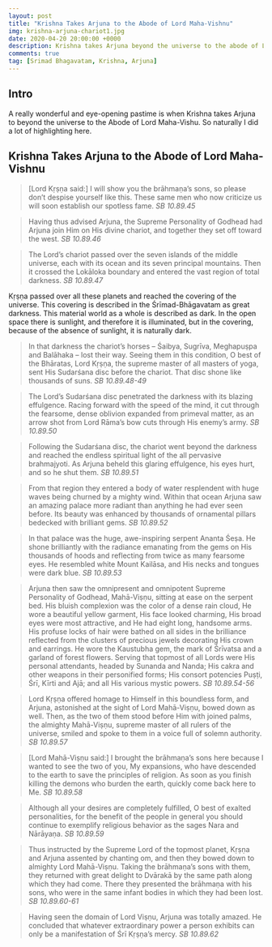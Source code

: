 ```yaml
---
layout: post
title: "Krishna Takes Arjuna to the Abode of Lord Maha-Vishnu"
img: krishna-arjuna-chariot1.jpg
date: 2020-04-20 20:00:00 +0000
description: Krishna takes Arjuna beyond the universe to the abode of Lord Maha-Vishnu
comments: true
tag: [Srimad Bhagavatam, Krishna, Arjuna]
---
```

## Intro
A really wonderful and eye-opening pastime is when Krishna takes Arjuna to beyond the universe to the Abode of Lord Maha-Vishu. So naturally I did a lot of highlighting here.

## Krishna Takes Arjuna to the Abode of Lord Maha-Vishnu
> [Lord Kṛṣṇa said:] I will show you the brāhmaṇa’s sons, so please don’t despise yourself like this. These same men who now criticize us will soon establish our spotless fame.
<cite>SB 10.89.45</cite>

> Having thus advised Arjuna, the Supreme Personality of Godhead had Arjuna join Him on His divine chariot, and together they set off toward the west.
<cite>SB 10.89.46</cite>

> The Lord’s chariot passed over the seven islands of the middle universe, each with its ocean and its seven principal mountains. Then it crossed the Lokāloka boundary and entered the vast region of total darkness.
<cite>SB 10.89.47</cite>

Kṛṣṇa passed over all these planets and reached the covering of the universe. This covering is described in the Śrīmad-Bhāgavatam as great darkness. This material world as a whole is described as dark. In the open space there is sunlight, and therefore it is illuminated, but in the covering, because of the absence of sunlight, it is naturally dark.

> In that darkness the chariot’s horses – Śaibya, Sugrīva, Meghapuṣpa and Balāhaka – lost their way. Seeing them in this condition, O best of the Bhāratas, Lord Kṛṣṇa, the supreme master of all masters of yoga, sent His Sudarśana disc before the chariot. That disc shone like thousands of suns.
<cite>SB 10.89.48-49</cite>

> The Lord’s Sudarśana disc penetrated the darkness with its blazing effulgence. Racing forward with the speed of the mind, it cut through the fearsome, dense oblivion expanded from primeval matter, as an arrow shot from Lord Rāma’s bow cuts through His enemy’s army.
<cite>SB 10.89.50</cite>

> Following the Sudarśana disc, the chariot went beyond the darkness and reached the endless spiritual light of the all pervasive brahmajyoti. As Arjuna beheld this glaring effulgence, his eyes hurt, and so he shut them.
<cite>SB 10.89.51</cite>

> From that region they entered a body of water resplendent with huge waves being churned by a mighty wind. Within that ocean Arjuna saw an amazing palace more radiant than anything he had ever seen before. Its beauty was enhanced by thousands of ornamental pillars bedecked with brilliant gems.
<cite>SB 10.89.52</cite>

> In that palace was the huge, awe-inspiring serpent Ananta Śeṣa. He shone brilliantly with the radiance emanating from the gems on His thousands of hoods and reflecting from twice as many fearsome eyes. He resembled white Mount Kailāsa, and His necks and tongues were dark blue.
<cite>SB 10.89.53</cite>

> Arjuna then saw the omnipresent and omnipotent Supreme Personality of Godhead, Mahā-Viṣṇu, sitting at ease on the serpent bed. His bluish complexion was the color of a dense rain cloud, He wore a beautiful yellow garment, His face looked charming, His broad eyes were most attractive, and He had eight long, handsome arms. His profuse locks of hair were bathed on all sides in the brilliance reflected from the clusters of precious jewels decorating His crown and earrings. He wore the Kaustubha gem, the mark of Śrīvatsa and a garland of forest flowers. Serving that topmost of all Lords were His personal attendants, headed by Sunanda and Nanda; His cakra and other weapons in their personified forms; His consort potencies Puṣṭi, Śrī, Kīrti and Ajā; and all His various mystic powers.
<cite>SB 10.89.54-56</cite>

> Lord Kṛṣṇa offered homage to Himself in this boundless form, and Arjuna, astonished at the sight of Lord Mahā-Viṣṇu, bowed down as well. Then, as the two of them stood before Him with joined palms, the almighty Mahā-Viṣṇu, supreme master of all rulers of the universe, smiled and spoke to them in a voice full of solemn authority.
<cite>SB 10.89.57</cite>

> [Lord Mahā-Viṣṇu said:] I brought the brāhmaṇa’s sons here because I wanted to see the two of you, My expansions, who have descended to the earth to save the principles of religion. As soon as you finish killing the demons who burden the earth, quickly come back here to Me.
<cite>SB 10.89.58</cite>

> Although all your desires are completely fulfilled, O best of exalted personalities, for the benefit of the people in general you should continue to exemplify religious behavior as the sages Nara and Nārāyaṇa.
<cite>SB 10.89.59</cite>

> Thus instructed by the Supreme Lord of the topmost planet, Kṛṣṇa and Arjuna assented by chanting om, and then they bowed down to almighty Lord Mahā-Viṣṇu. Taking the brāhmaṇa’s sons with them, they returned with great delight to Dvārakā by the same path along which they had come. There they presented the brāhmaṇa with his sons, who were in the same infant bodies in which they had been lost.
<cite>SB 10.89.60-61</cite>

> Having seen the domain of Lord Viṣṇu, Arjuna was totally amazed. He concluded that whatever extraordinary power a person exhibits can only be a manifestation of Śrī Kṛṣṇa’s mercy.
<cite>SB 10.89.62</cite>